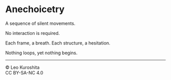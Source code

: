 # Anechoicetry

A sequence of silent movements.

No interaction is required.

Each frame, a breath.
Each structure, a hesitation.

Nothing loops,
yet nothing begins.

---

© Leo Kuroshita  
CC BY-SA-NC 4.0

